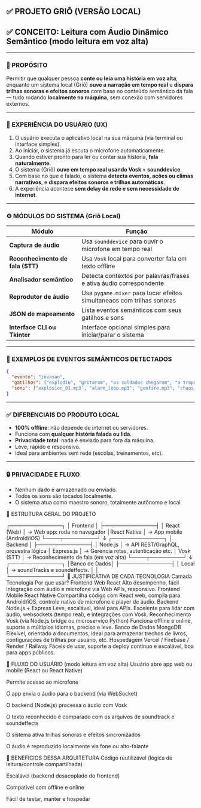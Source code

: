 ## ✅ PROJETO GRIÔ (VERSÃO LOCAL)

## ✅ CONCEITO: Leitura com Áudio Dinâmico Semântico (modo leitura em voz alta)

---

### 🌟 PROPÓSITO

Permitir que qualquer pessoa **conte ou leia uma história em voz alta**, enquanto um sistema local (Griô) **ouve a narração em tempo real** e **dispara trilhas sonoras e efeitos sonoros** com base no conteúdo semântico da fala — tudo rodando **localmente na máquina**, sem conexão com servidores externos.

---

### 🥉 EXPERIÊNCIA DO USUÁRIO (UX)

1. O usuário executa o aplicativo local na sua máquina (via terminal ou interface simples).
2. Ao iniciar, o sistema já escuta o microfone automaticamente.
3. Quando estiver pronto para ler ou contar sua história, **fala naturalmente**.
4. O sistema (Griô) **ouve em tempo real usando Vosk + sounddevice**.
5. Com base no que é falado, o sistema **detecta eventos, ações ou climas narrativos**, e **dispara efeitos sonoros e trilhas automáticas**.
6. A experiência acontece **sem delay de rede e sem necessidade de internet**.

---

### ⚙️ MÓDULOS DO SISTEMA (Griô Local)

| Módulo                           | Função                                                                    |
| -------------------------------- | ------------------------------------------------------------------        |
| **Captura de áudio**             | Usa `sounddevice` para ouvir o microfone em tempo real                    |
| **Reconhecimento de fala (STT)** | Usa `Vosk` local para converter fala em texto offline                     |
| **Analisador semântico**         | Detecta contextos por palavras/frases e ativa áudio correspondente        |
| **Reprodutor de áudio**          | Usa `pygame.mixer` para tocar efeitos simultaneaos com trilhas sonoras    |
| **JSON de mapeamento**           | Lista eventos semânticos com seus gatilhos e sons                         |
| **Interface CLI ou Tkinter**     | Interface opcional simples para iniciar/parar o sistema                   |

---

### 🧠 EXEMPLOS DE EVENTOS SEMÂNTICOS DETECTADOS

```json
{
  "evento": "invasao",
  "gatilhos": ["explodiu", "gritaram", "os soldados chegaram", "a tropa invadiu", "tiros", "alarme"],
  "sons": ["explosion_01.mp3", "alarm_loop.mp3", "gunfire.mp3", "chaos_theme.mp3"]
}
```

---

### ✅ DIFERENCIAIS DO PRODUTO LOCAL

* **100% offline**: não depende de internet ou servidores.
* Funciona com **qualquer história falada ou lida**.
* **Privacidade total**: nada é enviado para fora da máquina.
* Leve, rápido e responsivo.
* Ideal para ambientes sem rede (escolas, treinamentos, etc).

---

### 🔒 PRIVACIDADE E FLUXO

* Nenhum dado é armazenado ou enviado.
* Todos os sons são tocados localmente.
* O sistema atua como maestro sonoro, totalmente autônomo e local.


🧱 ESTRUTURA GERAL DO PROJETO

┌──────────────┐
│   Frontend   │
├──────────────┤
│  React (Web) │   → Web app: roda no navegador
│React Native  │   → App mobile (Android/iOS)
└────┬─────────┘
     ↓
┌──────────────┐
│   Backend    │
├──────────────┤
│  Node.js     │ → API REST/GraphQL, orquestra lógica
│  Express.js  │ → Gerencia rotas, autenticação etc.
│  Vosk (STT)  │ → Reconhecimento de fala (em voz alta)
└────┬─────────┘
     ↓
┌──────────────┐
│Banco de Dados│
├──────────────┤
│ Local        │ → soundTracks e soundeffects.
│              │   
└──────────────┘
🔧 JUSTIFICATIVA DE CADA TECNOLOGIA
Camada	Tecnologia	Por que usar?
Frontend Web	React	Alto desempenho, fácil integração com áudio e microfone via Web APIs, responsivo.
Frontend Mobile	React Native	Compartilha código com React web, compila para Android/iOS, controle nativo de microfone e player de áudio.
Backend	Node.js + Express	Leve, escalável, ideal para APIs. Excelente para lidar com áudio, websockets (tempo real), e integrações com Vosk.
Reconhecimento	Vosk (via Node.js bridge ou microserviço Python)	Funciona offline e online, suporte a múltiplos idiomas, preciso e leve.
Banco de Dados	MongoDB	Flexível, orientado a documentos, ideal para armazenar trechos de livros, configurações de trilhas por usuário, etc.
Hospedagem	Vercel / Firebase / Render / Railway	Fáceis de usar, suporte a deploy contínuo e escalável, boa para apps públicos.

🔄 FLUXO DO USUÁRIO (modo leitura em voz alta)
Usuário abre app web ou mobile (React ou React Native)

Permite acesso ao microfone

O app envia o áudio para o backend (via WebSocket)

O backend (Node.js) processa o áudio com Vosk

O texto reconhecido é comparado com os arquivos de soundtrack e soundeffects

O sistema ativa trilhas sonoras e efeitos sincronizados

O áudio é reproduzido localmente via fone ou alto-falante

🧠 BENEFÍCIOS DESSA ARQUITETURA
Código reutilizável (lógica de leitura/controle compartilhada)

Escalável (backend desacoplado do frontend)

Compatível com offline e online

Fácil de testar, manter e hospedar

